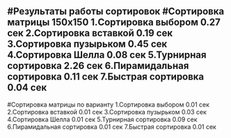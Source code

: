 #Результаты работы сортировок
#Сортировка матрицы 150x150
1.Сортировка выбором 0.27 сек
2.Сортировка вставкой 0.19 сек
3.Сортировка пузырьком 0.45 сек
4.Сортировка Шелла 0.08 сек
5.Турнирная сортировка 2.26 сек
6.Пирамидальная сортировка 0.11 сек
7.Быстрая сортировка 0.04 сек
------------------------------------
#Сортировка матрицы по варианту
1.Сортировка выбором 0.01 сек
2.Сортировка вставкой 0.01 сек
3.Сортировка пузырьком 0.03 сек
4.Сортировка Шелла 0.01 сек
5.Турнирная сортировка 0.09 сек
6.Пирамидальная сортировка 0.01 сек
7.Быстрая сортировка 0.01 сек
